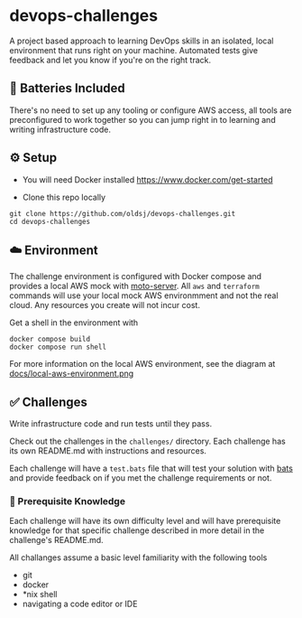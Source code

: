 # devops-challenges

A project based approach to learning DevOps skills in an isolated, local environment that runs right on your machine. Automated tests give feedback and let you know if you're on the right track.

## :battery: Batteries Included

There's no need to set up any tooling or configure AWS access, all tools are preconfigured to work together so you can jump right in to learning and writing infrastructure code.

## :gear: Setup

- You will need Docker installed https://www.docker.com/get-started

- Clone this repo locally

```
git clone https://github.com/oldsj/devops-challenges.git
cd devops-challenges
```

## :cloud: Environment

The challenge environment is configured with Docker compose and provides a local AWS mock with [moto-server](https://github.com/spulec/moto). All `aws` and `terraform` commands will use your local mock AWS environmment and not the real cloud. Any resources you create will not incur cost.

Get a shell in the environment with

```
docker compose build
docker compose run shell
```

For more information on the local AWS environment, see the diagram at [docs/local-aws-environment.png](docs/local-aws-environment.png)

## :white_check_mark: Challenges

Write infrastructure code and run tests until they pass.

Check out the challenges in the `challenges/` directory. Each challenge has its own README.md with instructions and resources.

Each challenge will have a `test.bats` file that will test your solution with [bats](https://github.com/bats-core/bats-core) and provide feedback on if you met the challenge requirements or not.

### :pencil: Prerequisite Knowledge

Each challenge will have its own difficulty level and will have prerequisite knowledge for that specific challenge described in more detail in the challenge's README.md.

All challanges assume a basic level familiarity with the following tools

- git
- docker
- \*nix shell
- navigating a code editor or IDE
